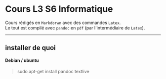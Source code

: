 # Cours L3 S6 Informatique

Cours rédigés en `Markdorwn` avec des commandes `Latex`.  
Le tout est compilé avec `pandoc` en `pdf` (par l'intermédiaire de `Latex`).

---

## installer de quoi 

#### Debian / ubuntu

> sudo apt-get install pandoc textlive
